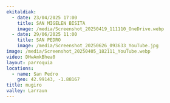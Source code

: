```yaml
---
ekitaldiak:
  - date: 23/04/2025 17:00
    title: SAN MIGELEN BISITA
    image: /media/Screenshot_20250419_111110_OneDrive.webp
  - date: 29/06/2025 11:00
    title: SAN PEDRO
    image: /media/Screenshot_20250626_093633_YouTube.jpg
image: /media/Screenshot_20250405_182111_YouTube.webp
video: DHwAmkBhea0
layout: parroquia
locations:
  - name: San Pedro
    geo: 42.99143, -1.88167
title: mugiro
valley: Larraun
---
```

